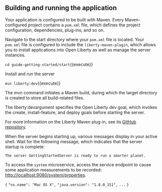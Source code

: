 ## Building and running the application

Your application is configured to be built with Maven. Every Maven-configured project contains a `pom.xml` file, which defines the project configuration, dependencies, plug-ins, and so on.


Navigate to the start directory where your `pom.xml` file is located. Your `pom.xml` file is configured to include the `liberty-maven-plugin`, which allows you to install applications into Open Liberty as well as manage the server instances.

`cd guide-getting-started/start`{{execute}}

Install and run the server

`mvn liberty:dev`{{execute}}

The mvn command initiates a Maven build, during which the target directory is created to store all build-related files.

The liberty:devargument specifies the Open Liberty dev goal, which invokes the create, install-feature, and deploy goals before starting the server.

For more information on the Liberty Maven plug-in, see its <a href=https://github.com/OpenLiberty/ci.maven/blob/master/docs/dev.md>GitHub repository</a>.

When the server begins starting up, various messages display in your active shell. Wait for the following message, which indicates that the server startup is complete:

`The server GettingStartedServer is ready to run a smarter planet.`

To access the `system` microservice, access the service endpoint to cause some application measurements to be recorded: <a href="https://[[HOST_SUBDOMAIN]]-9080-[[KATACODA_HOST]].environments.katacoda.com/system/properties"> http://localhost:9080/system/properties</a>.


`{`
    `"os.name": "Mac OS X",`
    `"java.version": "1.8.0_151",`
    `...`
`}`




